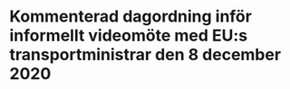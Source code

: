 # Kommenterad dagordning inför informellt videomöte med EU:s transportministrar den 8 december 2020


